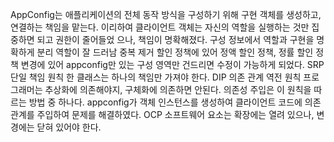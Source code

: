 AppConfig는 애플리케이션의 전체 동작 방식을 구성하기 위해
구현 객체를 생성하고, 연결하는 책임을 맡는다.
이리하여 클라이언트 객체는 자신의 역할을 실행하는 것만 집중하면 되고 권한이 줄어들었
으나, 책임이 명확해졌다.
구성 정보에서 역할과 구현을 명확하게 분리
역할이 잘 드러남
중복 제거
할인 정책에 있어 정액 할인 정책, 정률 할인 정책 변경에 있어
appconfig만 있는 구성 영역만 건드리면 수정이 가능하게 되었다.
SRP 단일 책임 원칙
한 클래스는 하나의 책임만 가져야 한다.
DIP 의존 관계 역전 원칙
프로그래머는 추상화에 의존해야지, 구체화에 의존하면 안된다.
의존성 주입은 이 원칙을 따르는 방법 중 하나다.
appconfig가 객체 인스턴스를 생성하여 클라이언트 코드에 의존 관계를 주입하여
문제를 해결하였다.
OCP
소프트웨어 요소는 확장에는 열려 있으나, 변경에는 닫혀 있어야 한다.
